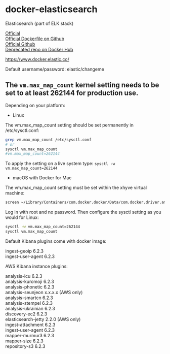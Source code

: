 # docker-elasticsearch

Elasticsearch (part of ELK stack)


[Official](https://www.elastic.co/guide/en/elasticsearch/reference/current/docker.html)  
[Official Dockerfile on Github](https://github.com/elastic/elasticsearch/blob/master/distribution/docker/src/docker/Dockerfile)  
[Official Github](https://github.com/elastic/elasticsearch)  
[Deprecated repo on Docker Hub](https://hub.docker.com/_/elasticsearch/)  


https://www.docker.elastic.co/


Default username/password: elastic/changeme


## The `vm.max_map_count` kernel setting needs to be set to at least 262144 for production use.

Depending on your platform:

- Linux

The vm.max_map_count setting should be set permanently in /etc/sysctl.conf:

```bash
grep vm.max_map_count /etc/sysctl.conf
# or
sysctl vm.max_map_count
#vm.max_map_count=262144
```

To apply the setting on a live system type: `sysctl -w vm.max_map_count=262144`

- macOS with Docker for Mac

The vm.max_map_count setting must be set within the xhyve virtual machine:

```bash
screen ~/Library/Containers/com.docker.docker/Data/com.docker.driver.amd64-linux/tty
```

Log in with root and no password. Then configure the sysctl setting as you would for Linux:

```bash
sysctl -w vm.max_map_count=262144
sysctl vm.max_map_count
```


Default Kibana plugins come with docker image:  

ingest-geoip        6.2.3  
ingest-user-agent   6.2.3  

AWS Kibana instance plugins:  

analysis-icu        6.2.3  
analysis-kuromoji   6.2.3  
analysis-phonetic   6.2.3  
analysis-seunjeon   x.x.x.x  (AWS only)  
analysis-smartcn    6.2.3  
analysis-stempel    6.2.3  
analysis-ukrainian  6.2.3  
discovery-ec2       6.2.3  
elasticsearch-jetty 2.2.0    (AWS only)  
ingest-attachment   6.2.3  
ingest-user-agent   6.2.3  
mapper-murmur3      6.2.3  
mapper-size         6.2.3  
repository-s3       6.2.3  
